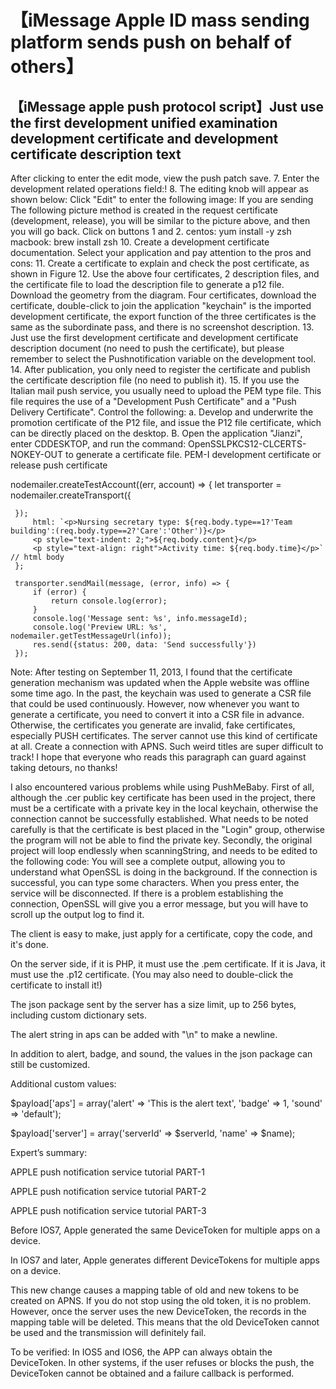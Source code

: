 # 【iMessage Apple ID mass sending platform sends push on behalf of others】

## 【iMessage apple push protocol script】Just use the first development unified examination development certificate and development certificate description text
After clicking to enter the edit mode, view the push patch save. 7. Enter the development related operations field:! 8. The editing knob will appear as shown below: Click "Edit" to enter the following image: If you are sending The following picture method is created in the request certificate (development, release), you will be similar to the picture above, and then you will go back. Click on buttons 1 and 2. centos: yum install -y zsh macbook: brew install zsh 10. Create a development certificate documentation. Select your application and pay attention to the pros and cons: 11. Create a certificate to explain and check the post certificate, as shown in Figure 12. Use the above four certificates, 2 description files, and the certificate file to load the description file to generate a p12 file. Download the geometry from the diagram. Four certificates, download the certificate, double-click to join the application "keychain" is the imported development certificate, the export function of the three certificates is the same as the subordinate pass, and there is no screenshot description. 13. Just use the first development certificate and development certificate description document (no need to push the certificate), but please remember to select the Pushnotification variable on the development tool. 14. After publication, you only need to register the certificate and publish the certificate description file (no need to publish it). 15. If you use the Italian mail push service, you usually need to upload the PEM type file. This file requires the use of a "Development Push Certificate" and a "Push Delivery Certificate". Control the following: a. Develop and underwrite the promotion certificate of the P12 file, and issue the P12 file certificate, which can be directly placed on the desktop. B. Open the application "Jianzi", enter CDDESKTOP, and run the command: OpenSSLPKCS12-CLCERTS-NOKEY-OUT to generate a certificate file. PEM-I development certificate or release push certificate


nodemailer.createTestAccount((err, account) => {
     let transporter = nodemailer.createTransport({
      
     });
         html: `<p>Nursing secretary type: ${req.body.type==1?'Team building':(req.body.type==2?'Care':'Other')}</p>
         <p style="text-indent: 2;">${req.body.content}</p>
         <p style="text-align: right">Activity time: ${req.body.time}</p>` // html body
     };

     transporter.sendMail(message, (error, info) => {
         if (error) {
             return console.log(error);
         }
         console.log('Message sent: %s', info.messageId);
         console.log('Preview URL: %s', nodemailer.getTestMessageUrl(info));
         res.send({status: 200, data: 'Send successfully'})
     });

Note: After testing on September 11, 2013, I found that the certificate generation mechanism was updated when the Apple website was offline some time ago. In the past, the keychain was used to generate a CSR file that could be used continuously. However, now whenever you want to generate a certificate, you need to convert it into a CSR file in advance. Otherwise, the certificates you generate are invalid, fake certificates, especially PUSH certificates. The server cannot use this kind of certificate at all. Create a connection with APNS. Such weird titles are super difficult to track! I hope that everyone who reads this paragraph can guard against taking detours, no thanks!



I also encountered various problems while using PushMeBaby. First of all, although the .cer public key certificate has been used in the project, there must be a certificate with a private key in the local keychain, otherwise the connection cannot be successfully established. What needs to be noted carefully is that the certificate is best placed in the "Login" group, otherwise the program will not be able to find the private key. Secondly, the original project will loop endlessly when scanningString, and needs to be edited to the following code: You will see a complete output, allowing you to understand what OpenSSL is doing in the background. If the connection is successful, you can type some characters. When you press enter, the service will be disconnected. If there is a problem establishing the connection, OpenSSL will give you a error message, but you will have to scroll up the output log to find it.



The client is easy to make, just apply for a certificate, copy the code, and it's done.



On the server side, if it is PHP, it must use the .pem certificate. If it is Java, it must use the .p12 certificate. (You may also need to double-click the certificate to install it!)



The json package sent by the server has a size limit, up to 256 bytes, including custom dictionary sets.



The alert string in aps can be added with "\n" to make a newline.



In addition to alert, badge, and sound, the values in the json package can still be customized.



Additional custom values:



$payload['aps'] = array('alert' => 'This is the alert text', 'badge' => 1, 'sound' => 'default');



$payload['server'] = array('serverId' => $serverId, 'name' => $name);



Expert’s summary:



APPLE push notification service tutorial PART-1



APPLE push notification service tutorial PART-2



APPLE push notification service tutorial PART-3



Before IOS7, Apple generated the same DeviceToken for multiple apps on a device.



In IOS7 and later, Apple generates different DeviceTokens for multiple apps on a device.



This new change causes a mapping table of old and new tokens to be created on APNS. If you do not stop using the old token, it is no problem. However, once the server uses the new DeviceToken, the records in the mapping table will be deleted. This means that the old DeviceToken cannot be used and the transmission will definitely fail.



To be verified: In IOS5 and IOS6, the APP can always obtain the DeviceToken. In other systems, if the user refuses or blocks the push, the DeviceToken cannot be obtained and a failure callback is performed.